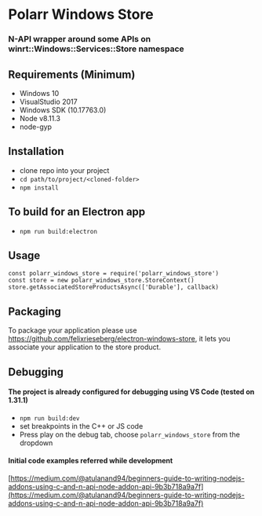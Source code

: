 # Polarr Windows Store
### N-API wrapper around some APIs on winrt::Windows::Services::Store namespace

## Requirements (Minimum)
- Windows 10
- VisualStudio 2017
- Windows SDK (10.17763.0)
- Node v8.11.3
- node-gyp

## Installation
- clone repo into your project
- `cd path/to/project/<cloned-folder>`
- `npm install`

## To build for an Electron app
- `npm run build:electron`

## Usage
```
const polarr_windows_store = require('polarr_windows_store')
const store = new polarr_windows_store.StoreContext()
store.getAssociatedStoreProductsAsync(['Durable'], callback)
```

## Packaging
To package your application please use https://github.com/felixrieseberg/electron-windows-store, it lets you associate your application to the store product.

## Debugging
#### The project is already configured for debugging using VS Code (tested on 1.31.1)
- `npm run build:dev`
- set breakpoints in the C++ or JS code
- Press play on the debug tab, choose `polarr_windows_store` from the dropdown

#### Initial code examples referred while development
[https://medium.com/@atulanand94/beginners-guide-to-writing-nodejs-addons-using-c-and-n-api-node-addon-api-9b3b718a9a7f](https://medium.com/@atulanand94/beginners-guide-to-writing-nodejs-addons-using-c-and-n-api-node-addon-api-9b3b718a9a7f)


